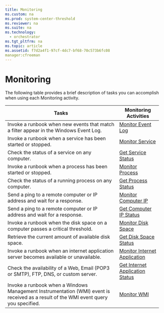 ```yaml
---
title: Monitoring
ms.custom: na
ms.prod: system-center-threshold
ms.reviewer: na
ms.suite: na
ms.technology: 
  - orchestrator
ms.tgt_pltfrm: na
ms.topic: article
ms.assetid: f7d2a4f1-97cf-4dc7-bf68-70c573b6fc08
manager:cfreeman
---
```

# Monitoring
The following table provides a brief description of tasks you can accomplish when using each Monitoring activity.  
  
|Tasks|Monitoring Activities|  
|---------|-------------------------|  
|Invoke a runbook when new events that match a filter appear in the Windows Event Log.|[Monitor Event Log](../../orch/reference/Monitor-Event-Log.md)|  
|Invoke a runbook when a service has been started or stopped.|[Monitor Service](../../orch/reference/Monitor-Service.md)|  
|Check the status of a service on any computer.|[Get Service Status](../../orch/reference/Get-Service-Status.md)|  
|Invoke a runbook when a process has been started or stopped.|[Monitor Process](../../orch/reference/Monitor-Process.md)|  
|Check the status of a running process on any computer.|[Get Process Status](../../orch/reference/Get-Process-Status.md)|  
|Send a ping to a remote computer or IP address and wait for a response.|[Monitor Computer IP](../../orch/reference/Monitor-Computer-IP.md)|  
|Send a ping to a remote computer or IP address and wait for a response.|[Get Computer IP Status](../../orch/reference/Get-Computer-IP-Status.md)|  
|Invoke a runbook when the disk space on a computer passes a critical threshold.|[Monitor Disk Space](../../orch/reference/Monitor-Disk-Space.md)|  
|Retrieve the current amount of available disk space.|[Get Disk Space Status](../../orch/reference/Get-Disk-Space-Status.md)|  
|Invoke a runbook when an internet application server becomes available or unavailable.|[Monitor Internet Application](../../orch/reference/Monitor-Internet-Application.md)|  
|Check the availability of a Web, Email \(POP3 or SMTP\), FTP, DNS, or custom server.|[Get Internet Application Status](../../orch/reference/Get-Internet-Application-Status.md)|  
|Invoke a runbook when a Windows Management Instrumentation \(WMI\) event is received as a result of the WMI event query you specified.|[Monitor WMI](../../orch/reference/Monitor-WMI.md)|  
  
